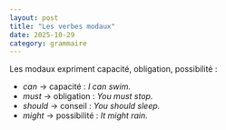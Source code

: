 ```yaml
---
layout: post
title: "Les verbes modaux"
date: 2025-10-29
category: grammaire
---
```


Les modaux expriment capacité, obligation, possibilité :

- *can* → capacité : *I can swim.*
- *must* → obligation : *You must stop.*
- *should* → conseil : *You should sleep.*
- *might* → possibilité : *It might rain.*
